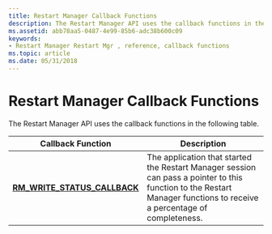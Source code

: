 ```yaml
---
title: Restart Manager Callback Functions
description: The Restart Manager API uses the callback functions in the following table.
ms.assetid: abb78aa5-0487-4e99-85b6-adc38b600c09
keywords:
- Restart Manager Restart Mgr , reference, callback functions
ms.topic: article
ms.date: 05/31/2018
---
```


# Restart Manager Callback Functions

The Restart Manager API uses the callback functions in the following table.



| Callback Function                                               | Description                                                                                                                                                            |
|-----------------------------------------------------------------|------------------------------------------------------------------------------------------------------------------------------------------------------------------------|
| [**RM\_WRITE\_STATUS\_CALLBACK**](https://msdn.microsoft.com/library/Aa373678(v=VS.85).aspx) | The application that started the Restart Manager session can pass a pointer to this function to the Restart Manager functions to receive a percentage of completeness. |



 

 

 




